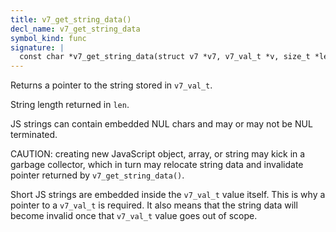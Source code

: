 ```yaml
---
title: v7_get_string_data()
decl_name: v7_get_string_data
symbol_kind: func
signature: |
  const char *v7_get_string_data(struct v7 *v7, v7_val_t *v, size_t *len);
---
```


Returns a pointer to the string stored in `v7_val_t`.

String length returned in `len`.

JS strings can contain embedded NUL chars and may or may not be NUL
terminated.

CAUTION: creating new JavaScript object, array, or string may kick in a
garbage collector, which in turn may relocate string data and invalidate
pointer returned by `v7_get_string_data()`.

Short JS strings are embedded inside the `v7_val_t` value itself. This is why
a pointer to a `v7_val_t` is required. It also means that the string data
will become invalid once that `v7_val_t` value goes out of scope. 

